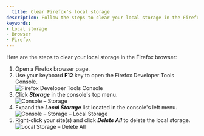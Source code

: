 ```yaml
---
  title: Clear Firefox's local storage
description: Follow the steps to clear your local storage in the Firefox browser.
keywords:
- Local storage
- Browser
- Firefox
---
```

Here are the steps to clear your local storage in the Firefox browser:  

1. Open a Firefox browser page.
1. Use your keyboard **F12** key to open the Firefox Developer Tools Console.  
![Firefox Developer Tools Console](https://webdevolutions.azureedge.net/docs/en/kb/KB4865.png)  
1. Click ***Storage*** in the console's top menu.  
![Console – Storage](https://webdevolutions.azureedge.net/docs/en/kb/KB4866.png)  
1. Expand the ***Local Storage*** list located in the console's left menu.  
![Console – Storage – Local Storage](https://webdevolutions.azureedge.net/docs/en/kb/KB4867.png)  
1. Right-click your site(s) and click ***Delete All*** to delete the local storage.  
![Local Storage – Delete All](https://webdevolutions.azureedge.net/docs/en/kb/KB4868.png)  
